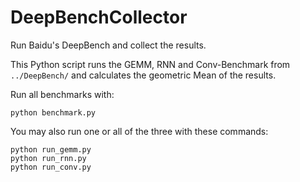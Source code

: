# DeepBenchCollector
Run Baidu's DeepBench and collect the results.

This Python script runs the GEMM, RNN and Conv-Benchmark from 
`../DeepBench/` and calculates the geometric Mean of the results.

Run all benchmarks with:

```
python benchmark.py
```

You may also run one or all of the three with these commands:

```
python run_gemm.py
python run_rnn.py
python run_conv.py
```
